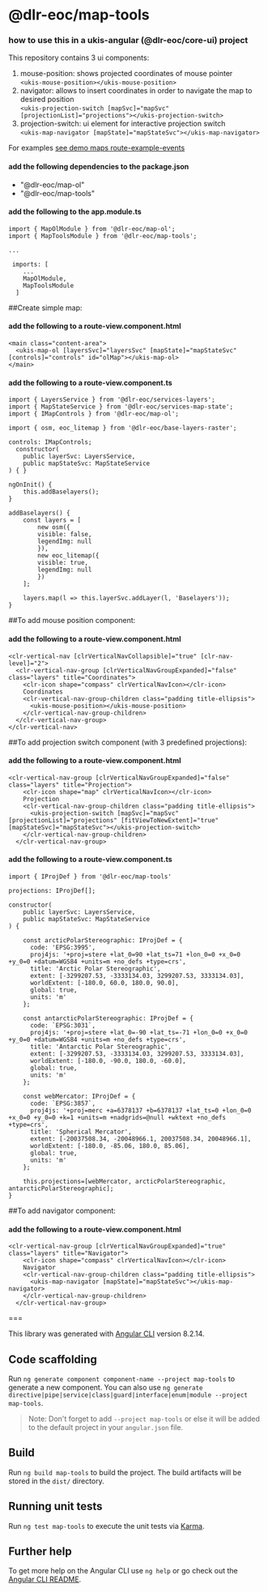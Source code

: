 # @dlr-eoc/map-tools

### how to use this in a ukis-angular (@dlr-eoc/core-ui) project

This repository contains 3 ui components:

1. mouse-position: shows projected coordinates of mouse pointer <br />
 ```<ukis-mouse-position></ukis-mouse-position>```
2. navigator: allows to insert coordinates in order to navigate the map to desired position <br />
 ```<ukis-projection-switch [mapSvc]="mapSvc" [projectionList]="projections"></ukis-projection-switch>```
3. projection-switch: ui element for interactive projection switch <br />
 ```<ukis-map-navigator [mapState]="mapStateSvc"></ukis-map-navigator>```

For examples [see demo maps route-example-events](../demo-maps/README.md)

#### add the following dependencies to the package.json
- "@dlr-eoc/map-ol"
- "@dlr-eoc/map-tools"

#### add the following to the app.module.ts
```
import { MapOlModule } from '@dlr-eoc/map-ol';
import { MapToolsModule } from '@dlr-eoc/map-tools';

...

 imports: [
    ...
    MapOlModule,
    MapToolsModule
  ]
```
##Create simple map:


#### add the following to a route-view.component.html
```
<main class="content-area">
  <ukis-map-ol [layersSvc]="layersSvc" [mapState]="mapStateSvc" [controls]="controls" id="olMap"></ukis-map-ol>
</main>
```



#### add the following to a route-view.component.ts
```
import { LayersService } from '@dlr-eoc/services-layers';
import { MapStateService } from '@dlr-eoc/services-map-state';
import { IMapControls } from '@dlr-eoc/map-ol';

import { osm, eoc_litemap } from '@dlr-eoc/base-layers-raster';
```

```
controls: IMapControls;
  constructor(
    public layerSvc: LayersService,
    public mapStateSvc: MapStateService
) { }
```

```
ngOnInit() {
    this.addBaselayers();
}

addBaselayers() {
    const layers = [
        new osm({
        visible: false,
        legendImg: null
        }),
        new eoc_litemap({
        visible: true,
        legendImg: null
        })
    ];

    layers.map(l => this.layerSvc.addLayer(l, 'Baselayers'));
}
```

##To add mouse position component:
#### add the following to a route-view.component.html
```
<clr-vertical-nav [clrVerticalNavCollapsible]="true" [clr-nav-level]="2">
  <clr-vertical-nav-group [clrVerticalNavGroupExpanded]="false" class="layers" title="Coordinates">
    <clr-icon shape="compass" clrVerticalNavIcon></clr-icon>
    Coordinates
    <clr-vertical-nav-group-children class="padding title-ellipsis">
      <ukis-mouse-position></ukis-mouse-position>
    </clr-vertical-nav-group-children>
  </clr-vertical-nav-group>
</clr-vertical-nav>
```

##To add projection switch component (with 3 predefined projections):
#### add the following to a route-view.component.html
```
<clr-vertical-nav-group [clrVerticalNavGroupExpanded]="false" class="layers" title="Projection">
    <clr-icon shape="map" clrVerticalNavIcon></clr-icon>
    Projection
    <clr-vertical-nav-group-children class="padding title-ellipsis">
      <ukis-projection-switch [mapSvc]="mapSvc" [projectionList]="projections" [fitViewToNewExtent]="true" [mapStateSvc]="mapStateSvc"></ukis-projection-switch>
    </clr-vertical-nav-group-children>
  </clr-vertical-nav-group>
```
#### add the following to a route-view.component.ts
```
import { IProjDef } from '@dlr-eoc/map-tools'
```
```
projections: IProjDef[];

constructor(
    public layerSvc: LayersService,
    public mapStateSvc: MapStateService
) { 

    const arcticPolarStereographic: IProjDef = {
      code: 'EPSG:3995',
      proj4js: '+proj=stere +lat_0=90 +lat_ts=71 +lon_0=0 +x_0=0 +y_0=0 +datum=WGS84 +units=m +no_defs +type=crs',
      title: 'Arctic Polar Stereographic',
      extent: [-3299207.53, -3333134.03, 3299207.53, 3333134.03],
      worldExtent: [-180.0, 60.0, 180.0, 90.0],
      global: true,
      units: 'm'
    };

    const antarcticPolarStereographic: IProjDef = {
      code: `EPSG:3031`,
      proj4js: '+proj=stere +lat_0=-90 +lat_ts=-71 +lon_0=0 +x_0=0 +y_0=0 +datum=WGS84 +units=m +no_defs +type=crs',
      title: 'Antarctic Polar Stereographic',
      extent: [-3299207.53, -3333134.03, 3299207.53, 3333134.03],
      worldExtent: [-180.0, -90.0, 180.0, -60.0],
      global: true,
      units: 'm'
    };

    const webMercator: IProjDef = {
      code: `EPSG:3857`,
      proj4js: '+proj=merc +a=6378137 +b=6378137 +lat_ts=0 +lon_0=0 +x_0=0 +y_0=0 +k=1 +units=m +nadgrids=@null +wktext +no_defs +type=crs',
      title: 'Spherical Mercator',
      extent: [-20037508.34, -20048966.1, 20037508.34, 20048966.1],
      worldExtent: [-180.0, -85.06, 180.0, 85.06],
      global: true,
      units: 'm'
    };

    this.projections=[webMercator, arcticPolarStereographic, antarcticPolarStereographic];
}
```

##To add navigator component:
#### add the following to a route-view.component.html
```
<clr-vertical-nav-group [clrVerticalNavGroupExpanded]="true" class="layers" title="Navigator">
    <clr-icon shape="compass" clrVerticalNavIcon></clr-icon>
    Navigator
    <clr-vertical-nav-group-children class="padding title-ellipsis">
      <ukis-map-navigator [mapState]="mapStateSvc"></ukis-map-navigator>
    </clr-vertical-nav-group-children>
  </clr-vertical-nav-group>
```

===

This library was generated with [Angular CLI](https://github.com/angular/angular-cli) version 8.2.14.

## Code scaffolding

Run `ng generate component component-name --project map-tools` to generate a new component. You can also use `ng generate directive|pipe|service|class|guard|interface|enum|module --project map-tools`.
> Note: Don't forget to add `--project map-tools` or else it will be added to the default project in your `angular.json` file. 

## Build

Run `ng build map-tools` to build the project. The build artifacts will be stored in the `dist/` directory.

## Running unit tests

Run `ng test map-tools` to execute the unit tests via [Karma](https://karma-runner.github.io).

## Further help

To get more help on the Angular CLI use `ng help` or go check out the [Angular CLI README](https://github.com/angular/angular-cli/blob/master/README.md).
